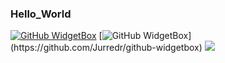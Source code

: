 ### Hello_World


[![GitHub WidgetBox](https://github-widgetbox.vercel.app/api/profile?username=LoserFox&data=followers,repositories,stars,commits)](https://github.com/Jurredr/github-widgetbox)
[![GitHub WidgetBox](https://github-widgetbox.vercel.app/api/skills?names=js,ts,python,csharp,go,bash,xml,json,yaml,powershell,)](https://github.com/Jurredr/github-widgetbox)
![](https://github-readme-stats.vercel.app/api?username=LoserFox)
